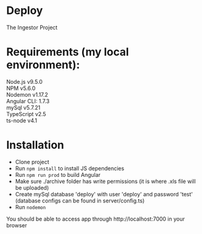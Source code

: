 # Deploy
The Ingestor Project


# Requirements (my local environment):
Node.js v9.5.0 </br>
NPM v5.6.0 </br>
Nodemon v1.17.2 </br>
Angular CLI: 1.7.3 </br>
mySql v5.7.21 </br>
TypeScript v2.5 </br>
ts-node v4.1

# Installation
  * Clone project
  * Run <code>npm install</code> to install JS dependencies
  * Run <code>npm run prod</code> to build Angular
  * Make sure ./archive folder has write permissions (it is where .xls file will be uploaded)
  * Create mySql database 'deploy' with user 'deploy' and password 'test' (database configs can be found in server/config.ts)
  * Run <code>nodemon</code>
  
  You should be able to access app through http://localhost:7000 in your browser

